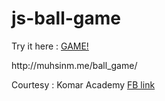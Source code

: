 # js-ball-game
<p> Try it here : <a href="http://muhsinm.me/ball_game/">GAME!</a> </p>
<p>http://muhsinm.me/ball_game/</p>
<p>Courtesy : Komar Academy <a href="https://www.facebook.com/KomarAcademy">FB link</a></p>
